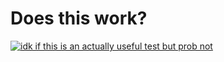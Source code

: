 # Does this work?
[![idk if this is an actually useful test but prob not](https://github.com/RagnowProductions/fenndksys/actions/workflows/rubyonrails.yml/badge.svg)](https://github.com/RagnowProductions/fenndksys/actions/workflows/rubyonrails.yml)
